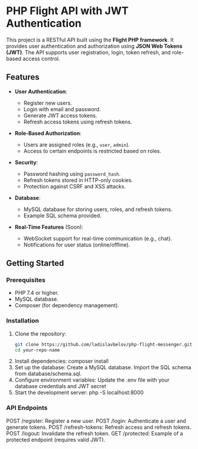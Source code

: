 # PHP Flight API with JWT Authentication

This project is a RESTful API built using the **Flight PHP framework**. It provides user authentication and authorization using **JSON Web Tokens (JWT)**. The API supports user registration, login, token refresh, and role-based access control.

## Features

- **User Authentication**:
  - Register new users.
  - Login with email and password.
  - Generate JWT access tokens.
  - Refresh access tokens using refresh tokens.

- **Role-Based Authorization**:
  - Users are assigned roles (e.g., `user`, `admin`).
  - Access to certain endpoints is restricted based on roles.

- **Security**:
  - Password hashing using `password_hash`.
  - Refresh tokens stored in HTTP-only cookies.
  - Protection against CSRF and XSS attacks.

- **Database**:
  - MySQL database for storing users, roles, and refresh tokens.
  - Example SQL schema provided.

- **Real-Time Features** (Soon):
  - WebSocket support for real-time communication (e.g., chat).
  - Notifications for user status (online/offline).

## Getting Started

### Prerequisites

- PHP 7.4 or higher.
- MySQL database.
- Composer (for dependency management).

### Installation

1. Clone the repository:
   ```bash
   git clone https://github.com/ladislavbelov/php-flight-messenger.git
   cd your-repo-name
2. Install dependencies:
   composer install
3. Set up the database:
   Create a MySQL database.
   Import the SQL schema from database/schema.sql.
4. Configure environment variables:
  Update the .env file with your database credentials and JWT secret
5. Start the development server:
   php -S localhost:8000

### API Endpoints

  POST /register: Register a new user.
  POST /login: Authenticate a user and generate tokens.
  POST /refresh-tokens: Refresh access and refresh tokens.
  POST /logout: Invalidate the refresh token.
  GET /protected: Example of a protected endpoint (requires valid JWT).
